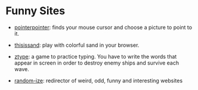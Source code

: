 # Funny Sites

* [pointerpointer](https://pointerpointer.com): finds your mouse cursor and choose a picture to point to it.

* [thisissand](https://thisissand.com/): play with colorful sand in your browser.

* [ztype](https://zty.pe): a game to practice typing. You have to write the words that appear in screen in order to destroy enemy ships and survive each wave.

* [random-ize](https://random-ize.com/random-website/): redirector of weird, odd, funny and interesting websites
